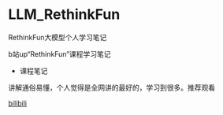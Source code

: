 # LLM_RethinkFun
RethinkFun大模型个人学习笔记

b站up“RethinkFun”课程学习笔记

- 课程笔记

讲解通俗易懂，个人觉得是全网讲的最好的，学习到很多。推荐观看

[bilibili](https://space.bilibili.com/18235884) 
